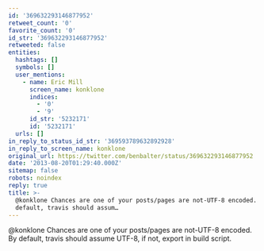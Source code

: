```yaml
---
id: '369632293146877952'
retweet_count: '0'
favorite_count: '0'
id_str: '369632293146877952'
retweeted: false
entities:
  hashtags: []
  symbols: []
  user_mentions:
    - name: Eric Mill
      screen_name: konklone
      indices:
        - '0'
        - '9'
      id_str: '5232171'
      id: '5232171'
  urls: []
in_reply_to_status_id_str: '369593789632892928'
in_reply_to_screen_name: konklone
original_url: https://twitter.com/benbalter/status/369632293146877952
date: '2013-08-20T01:29:40.000Z'
sitemap: false
robots: noindex
reply: true
title: >-
  @konklone Chances are one of your posts/pages are not-UTF-8 encoded. By
  default, travis should assum…
---
```


@konklone Chances are one of your posts/pages are not-UTF-8 encoded. By default, travis should assume UTF-8, if not, export in build script.
